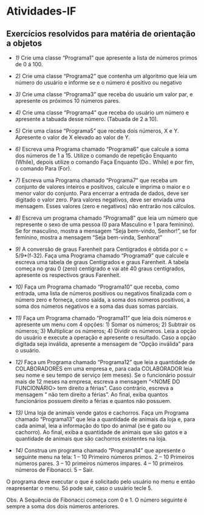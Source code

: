 # Atividades-IF
## Exercícios resolvidos para matéria de orientação a objetos

- *1)* Crie uma classe “Programa1” que apresente a lista de números primos de 0 á 100.

- *2)* Crie uma classe “Programa2” que contenha um algoritmo que leia um número do usuário e informe se e o número é positivo ou negativo

- *3)* Crie uma classe “Programa3” que receba do usuário um valor par, e apresente os próximos 10 números pares.

- *4)* Crie uma classe “Programa4” que receba do usuário um número e apresente a tabuada desse número. (Tabuada de 2 a 10).

- *5)* Crie uma classe “Programa5” que receba dois números, X e Y. Apresente o valor de X elevado ao valor de Y.

- *6)* Escreva uma Programa chamado “Programa6” que calcule a soma dos números de 1 a 15. Utilize o comando de repetição Enquanto (While), depois utilize o comando Faça Enquanto (Do.. While) e por fim, o comando Para (For).

- *7)* Escreva uma Programa chamado “Programa7” que receba um conjunto de valores inteiros e positivos, calcule e imprima o maior e o menor valor do conjunto. Para encerrar a entrada de dados, deve ser digitado o valor zero. Para valores negativos, deve ser enviada uma mensagem. Esses valores (zero e negativos) não entrarão nos cálculos.

- *8)* Escreva um programa chamado “Programa8” que leia um número que represente o sexo de uma pessoa (0 para Masculino e 1 para feminino). Se for masculino, mostra a mensagem “Seja bem-vindo, Senhor!”, se for feminino, mostra a mensagem “Seja bem-vinda, Senhora!”

- *9)* A conversão de graus Farenheit para Centígrados é obtida por c = 5/9*(f-32). Faça uma Programa chamado “Programa9” que calcule e escreva uma tabela de graus Centígrados e graus Farenheit. A tabela começa no grau 0 (zero) centígrado e vai até 40 graus centígrados, apresente os respectivos graus Farenheit.

- *10)* Faça um Programa chamado “Programa10” que receba, como entrada, uma lista de números positivos ou negativos finalizada com o número zero e forneça, como saída, a soma dos números positivos, a soma dos números negativos e a soma das duas somas parciais.

- *11)* Faça um Programa chamado “Programa11” que leia dois números e apresente um menu com 4 opções: 1) Somar os números; 2) Subtrair os números; 3) Multiplicar os números; 4) Dividir os números. Leia a opção do usuário e execute a operação e apresente o resultado. Caso a opção digitada seja inválida, apresente a mensagem de “Opção inválida” para o usuário. 

- *12)* Faça um Programa chamado “Programa12” que leia a quantidade de COLABORADORES em uma empresa e, para cada COLABORADOR leia seu nome e seu tempo de serviço (em meses). Se o funcionário possuir mais de 12 meses na empresa, escreva a mensagem “<NOME DO FUNCIONÁRIO> tem direito a férias”. Caso contrário,  escreva a mensagem “<NOME DO COLABORADOR > não tem direito a férias”. Ao final, exiba quantos funcionários possuem direito a férias e quantos não possuem. 
  
- *13)* Uma loja de animais vende gatos e cachorros. Faça um Programa chamado “Programa13” que leia a quantidade de animais da loja e, para cada animal, leia a informação do tipo do animal (se é gato ou cachorro). Ao final, exiba a quantidade de animais que são gatos e a quantidade de animais que são cachorros existentes na loja.

- *14)* Construa um programa chamado “Programa14” que apresente o seguinte menu na tela:
 1 – 10 Primeiro números primos.
 2 – 10 Primeiros números pares.
 3 – 10 primeiros números impares.
 4 – 10 primeiros números de Fibonacci.
 5 – Sair. 
 
 O programa deve executar o que é solicitado pelo usuário no menu e então reapresentar o menu. Só pode sair, caso o usuário tecle 5.

Obs. A Sequência de Fibonacci começa com 0 e 1. O número seguinte é sempre a soma dos dois números anteriores. 
